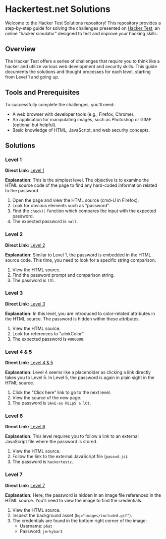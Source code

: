 # Hackertest.net Solutions

Welcome to the Hacker Test Solutions repository! This repository provides a step-by-step guide for solving the challenges presented on [Hacker Test](http://www.hackertest.net/), an online "hacker simulator" designed to test and improve your hacking skills.

## Overview

The Hacker Test offers a series of challenges that require you to think like a hacker and utilize various web development and security skills. This guide documents the solutions and thought processes for each level, starting from Level 1 and going up.

## Tools and Prerequisites

To successfully complete the challenges, you'll need:
- A web browser with developer tools (e.g., Firefox, Chrome).
- An application for manipulating images, such as Photoshop or GIMP (optional but helpful).
- Basic knowledge of HTML, JavaScript, and web security concepts.

## Solutions

### Level 1

**Direct Link:** [Level 1](http://www.hackertest.net/)

**Explanation:**
This is the simplest level. The objective is to examine the HTML source code of the page to find any hard-coded information related to the password.

1. Open the page and view the HTML source (cmd-U in Firefox).
2. Look for obvious elements such as "password".
3. Find the `check()` function which compares the input with the expected password.
4. The expected password is `null`.

### Level 2

**Direct Link:** [Level 2](http://www.hackertest.net/null.htm)

**Explanation:**
Similar to Level 1, the password is embedded in the HTML source code. This time, you need to look for a specific string comparison.

1. View the HTML source.
2. Find the password prompt and comparison string.
3. The password is `l3l`.

### Level 3

**Direct Link:** [Level 3](http://www.hackertest.net/l3l.htm)

**Explanation:**
In this level, you are introduced to color-related attributes in the HTML source. The password is hidden within these attributes.

1. View the HTML source.
2. Look for references to "alinkColor".
3. The expected password is `#000000`.

### Level 4 & 5

**Direct Link:** [Level 4 & 5](http://www.hackertest.net/abrae.htm)

**Explanation:**
Level 4 seems like a placeholder as clicking a link directly takes you to Level 5. In Level 5, the password is again in plain sight in the HTML source.

1. Click the "Click here" link to go to the next level.
2. View the source of the new page.
3. The password is `SAvE-as hELpS a lOt`.

### Level 6

**Direct Link:** [Level 6](http://www.hackertest.net/save_as.htm)

**Explanation:**
This level requires you to follow a link to an external JavaScript file where the password is stored.

1. View the HTML source.
2. Follow the link to the external JavaScript file (`passwd.js`).
3. The password is `hackertestz`.

### Level 7

**Direct Link:** [Level 7](http://www.hackertest.net/included.htm)

**Explanation:**
Here, the password is hidden in an image file referenced in the HTML source. You'll need to view the image to find the credentials.

1. View the HTML source.
2. Inspect the background asset (`bg="images/included.gif"`).
3. The credentials are found in the bottom right corner of the image:
    - Username: `phat`
    - Password: `jerkybar3`
